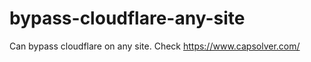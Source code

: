 # bypass-cloudflare-any-site
Can bypass cloudflare on any site. Check https://www.capsolver.com/ 











                                                                                  